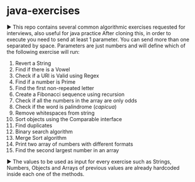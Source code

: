 # java-exercises
▶️ This repo contains several common algorithmic exercises requested for interviews, also useful for java practice
After cloning this, in order to execute you need to send at least 1 parameter. You can send more than one separated by space. Parameters are just numbers and will define which of the following exercise will run:

1. Revert a String
2. Find if there is a Vowel
3. Check if a URl is Valid using Regex
4. Find if a number is Prime
5. Find the first non-repeated letter
6. Create a Fibonacci sequence using recursion
7. Check if all the numbers in the array are only odds
8. Check if the word is palindrome (_capicua_)
9. Remove whitespaces from string
10. Sort objects using the Comparable interface
11. Find duplicates
12. Binary search algorithm
13. Merge Sort algorithm
14. Print two array of numbers with different formats
15. Find the second largest number in an array

▶️ The values to be used as input for every exercise such as Strings, Numbers, Objects and Arrays of previous values are already hardcoded inside each one of the methods.

